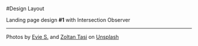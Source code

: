#Design Layout

Landing page design **#1** <span style="font-size=.95em">with Intersection Observer</span>

---

Photos by [Evie S.](https://unsplash.com/@evieshaffer?utm_source=unsplash&utm_medium=referral&utm_content=creditCopyText) and [Zoltan Tasi](https://unsplash.com/@zoltantasi?utm_source=unsplash&utm_medium=referral&utm_content=creditCopyText) on [Unsplash](https://unsplash.com)
